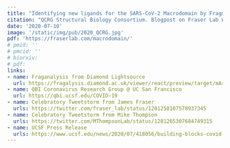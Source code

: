 ```yaml
---
title: "Identifying new ligands for the SARS-CoV-2 Macrodomain by Fragment Screening and Multi-temperature Crystallography."
citation: "QCRG Structural Biology Consortium. Blogpost on Fraser Lab Website"
date: '2020-07-10'
image: '/static/img/pub/2020_QCRG.jpg'
pdf: 'https://fraserlab.com/macrodomain/'
# pmid: ''
# pmcid: ''
# biorxiv:
# pdf:
links:
- name: Fraganalysis from Diamond Lightsource
  url: https://fragalysis.diamond.ac.uk/viewer/react/preview/target/mArh
- name: QBI Coronavirus Research Group @ UC San Francisco
  url: https://qbi.ucsf.edu/COVID-19
- name: Celebratory Tweetstorm from James Fraser
  urls: https://twitter.com/fraser_lab/status/1281258107578937345
- name: Celebratory Tweetstorm from Mike Thompson
  urls: https://twitter.com/MThompsonLab/status/1281265307684749315
- name: UCSF Press Release
  urls: https://www.ucsf.edu/news/2020/07/418056/building-blocks-covid-19-antiviral-drugs-identified-rapid-study
---
```

